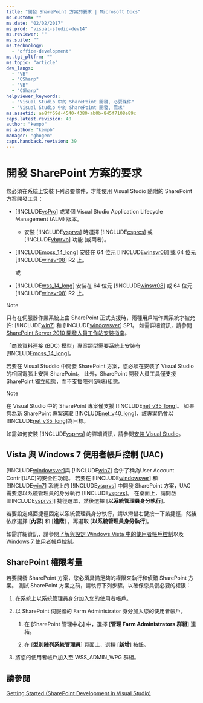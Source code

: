 ```yaml
---
title: "開發 SharePoint 方案的要求 | Microsoft Docs"
ms.custom: ""
ms.date: "02/02/2017"
ms.prod: "visual-studio-dev14"
ms.reviewer: ""
ms.suite: ""
ms.technology: 
  - "office-development"
ms.tgt_pltfrm: ""
ms.topic: "article"
dev_langs: 
  - "VB"
  - "CSharp"
  - "VB"
  - "CSharp"
helpviewer_keywords: 
  - "Visual Studio 中的 SharePoint 開發, 必要條件"
  - "Visual Studio 中的 SharePoint 開發, 需求"
ms.assetid: ae8ff69d-4540-4380-ab0b-845f7108e89c
caps.latest.revision: 40
author: "kempb"
ms.author: "kempb"
manager: "ghogen"
caps.handback.revision: 39
---
```

# 開發 SharePoint 方案的要求
  您必須在系統上安裝下列必要條件，才能使用 Visual Studio 隨附的 SharePoint 方案開發工具：  
  
-   [!INCLUDE[vsPro](../sharepoint/includes/vspro-md.md)] 或某個 Visual Studio Application Lifecycle Management \(ALM\) 版本。  
  
    -   安裝 [!INCLUDE[vsprvs](../sharepoint/includes/vsprvs-md.md)] 時選擇 [!INCLUDE[csprcs](../sharepoint/includes/csprcs-md.md)] 或 [!INCLUDE[vbprvb](../sharepoint/includes/vbprvb-md.md)] 功能 \(或兩者\)。  
  
-   [!INCLUDE[moss_14_long](../sharepoint/includes/moss-14-long-md.md)] 安裝在 64 位元 [!INCLUDE[winsvr08](../sharepoint/includes/winsvr08-md.md)] 或 64 位元 [!INCLUDE[winsvr08](../sharepoint/includes/winsvr08-md.md)] R2 上。  
  
     或  
  
-   [!INCLUDE[wss_14_long](../sharepoint/includes/wss-14-long-md.md)] 安裝在 64 位元 [!INCLUDE[winsvr08](../sharepoint/includes/winsvr08-md.md)] 或 64 位元 [!INCLUDE[winsvr08](../sharepoint/includes/winsvr08-md.md)] R2 上。  
  
> [!NOTE]  
>  只有在伺服器作業系統上由 SharePoint 正式支援時，兩種用戶端作業系統才被允許: [!INCLUDE[win7](../sharepoint/includes/win7-md.md)] 和 [!INCLUDE[windowsver](../sharepoint/includes/windowsver-md.md)] SP1。  如需詳細資訊，請參閱 [SharePoint Server 2010 開發人員工作站安裝指南](http://go.microsoft.com/fwlink/?LinkID=164557)。  
  
 「商務資料連接 \(BDC\) 模型」專案類型需要系統上安裝有 [!INCLUDE[moss_14_long](../sharepoint/includes/moss-14-long-md.md)]。  
  
 若要在 Visual Studdio 中開發 SharePoint 方案，您必須在安裝了 Visual Studio 的相同電腦上安裝 SharePoint。  此外，SharePoint 開發人員工具僅支援 SharePoint 獨立組態，而不支援陣列\(遠端\)組態。  
  
> [!NOTE]  
>  在 Visual Studio 中的 SharePoint 專案僅支援 [!INCLUDE[net_v35_long](../sharepoint/includes/net-v35-long-md.md)]。  如果您為新 SharePoint 專案選取 [!INCLUDE[net_v40_long](../sharepoint/includes/net-v40-long-md.md)]，該專案仍會以 [!INCLUDE[net_v35_long](../sharepoint/includes/net-v35-long-md.md)]為目標。  
  
 如需如何安裝 [!INCLUDE[vsprvs](../sharepoint/includes/vsprvs-md.md)] 的詳細資訊，請參閱[安裝 Visual Studio](../Topic/Installing%20Visual%20Studio.md)。  
  
## Vista 與 Windows 7 使用者帳戶控制 \(UAC\)  
 [!INCLUDE[windowsver](../sharepoint/includes/windowsver-md.md)]與 [!INCLUDE[win7](../sharepoint/includes/win7-md.md)] 合併了稱為User Account Contrl\(UAC\)的安全性功能。  若要在 [!INCLUDE[windowsver](../sharepoint/includes/windowsver-md.md)] 和 [!INCLUDE[win7](../sharepoint/includes/win7-md.md)] 系統上的 [!INCLUDE[vsprvs](../sharepoint/includes/vsprvs-md.md)] 中開發 SharePoint 方案，UAC 需要您以系統管理員的身分執行 [!INCLUDE[vsprvs](../sharepoint/includes/vsprvs-md.md)]。  在桌面上，請開啟 \[[!INCLUDE[vsprvs](../sharepoint/includes/vsprvs-md.md)]\] 捷徑選單，然後選擇 \[**以系統管理員身分執行**\]。  
  
 若要設定桌面捷徑固定以系統管理員身分執行，請以滑鼠右鍵按一下該捷徑，然後依序選擇 \[**內容**\] 和 \[**進階**\] ，再選取 \[**以系統管理員身分執行**\]。  
  
 如需詳細資訊，請參閱[了解與設定 Windows Vista 中的使用者帳戶控制](http://go.microsoft.com/fwlink/?LinkID=156476)以及 [Windows 7 使用者帳戶控制](http://go.microsoft.com/fwlink/?LinkId=177523)。  
  
## SharePoint 權限考量  
 若要開發 SharePoint 方案，您必須具備足夠的權限來執行和偵錯 SharePoint 方案。  測試 SharePoint 方案之前，請執行下列步驟，以確保您具備必要的權限：  
  
1.  在系統上以系統管理員身分加入您的使用者帳戶。  
  
2.  以 SharePoint 伺服器的 Farm Administrator 身分加入您的使用者帳戶。  
  
    1.  在 \[SharePoint 管理中心\] 中，選擇 \[**管理 Farm Administrators 群組**\] 連結。  
  
    2.  在 \[**型別陣列系統管理員**\] 頁面上，選擇 \[**新增**\] 按鈕。  
  
3.  將您的使用者帳戶加入至 WSS\_ADMIN\_WPG 群組。  
  
## 請參閱  
 [Getting Started &#40;SharePoint Development in Visual Studio&#41;](../sharepoint/getting-started-sharepoint-development-in-visual-studio.md)  
  
  